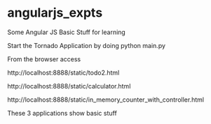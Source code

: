 # angularjs_expts
Some Angular JS Basic Stuff for learning


Start the Tornado Application by doing
python main.py

From the browser access

http://localhost:8888/static/todo2.html

http://localhost:8888/static/calculator.html

http://localhost:8888/static/in_memory_counter_with_controller.html

These 3 applications show basic stuff

